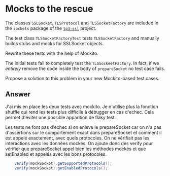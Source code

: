 # Mocks to the rescue

The classes `SSLSocket`, `TLSProtocol` and `TLSSocketFactory` are included in the `sockets` package of the [`tp3-ssl`](../code/tp3-ssl) project.

The test class `TLSSocketFactoryTest` tests `TLSSocketFactory` and manually builds stubs and mocks for SSLSocket objects.

Rewrite these tests with the help of Mockito.

The initial tests fail to completely test the `TLSSockeetFactory`. In fact, if we *entirely* remove the code inside the body of `prepareSocket` no test case fails.

Propose a solution to this problem in your new Mockito-based test cases.

## Answer

J'ai mis en place les deux tests avec mockito. Je n'utilise plus la fonction shuffle qui rend les tests plus difficile à débugger en cas d'echec. Cela permet d'éviter une possible apparition de flaky test.

Les tests ne font pas d'echec si on enleve le prepareSocket car on n'a pas d'assertions sur le comportement exact dans prepareSocket et comment il est appelé exactement, avec quels protocoles. On ne vérifiait pas les interactions avec les données mockés. On ajoute donc des verify pour vérifier que prepareSocket appel bien les méthodes mockés et que setEnabled et appelés avec les bons protocoles.

```java
    verify(mockSocket).getSupportedProtocols();
    verify(mockSocket).getEnabledProtocols();
```
